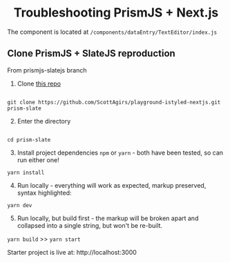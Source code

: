 <h1 align="center">Troubleshooting PrismJS + Next.js</h1>

The component is located at `/components/dataEntry/TextEditor/index.js`

## Clone PrismJS + SlateJS reproduction

From prismjs-slatejs branch

1. Clone [this repo](https://github.com/ScottAgirs/playground-istyled-nextjs)

```

git clone https://github.com/ScottAgirs/playground-istyled-nextjs.git prism-slate

```

2. Enter the directory

```

cd prism-slate

```

3. Install project dependencies
   `npm` or `yarn` - both have been tested, so can run either one!

`yarn install`

4. Run locally - everything will work as expected, markup preserved, syntax highlighted:

`yarn dev`

5. Run locally, but build first - the markup will be broken apart and collapsed into a single string, but won't be re-built.

`yarn build` >> `yarn start`

Starter project is live at: http://localhost:3000
